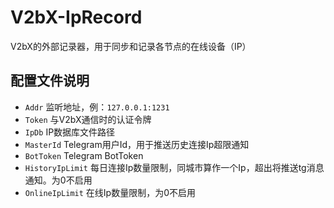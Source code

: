 # V2bX-IpRecord
V2bX的外部记录器，用于同步和记录各节点的在线设备（IP）
## 配置文件说明
- `Addr` 监听地址，例：`127.0.0.1:1231`
- `Token` 与V2bX通信时的认证令牌
- `IpDb` IP数据库文件路径
- `MasterId` Telegram用户Id，用于推送历史连接Ip超限通知
- `BotToken` Telegram BotToken
- `HistoryIpLimit` 每日连接Ip数量限制，同城市算作一个Ip，超出将推送tg消息通知。为0不启用
- `OnlineIpLimit` 在线Ip数量限制，为0不启用
